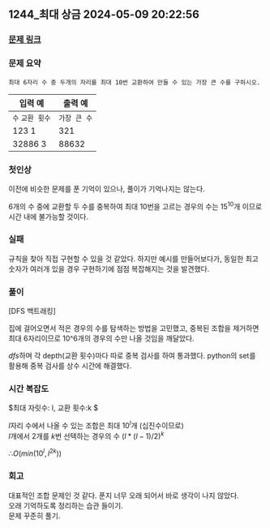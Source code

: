 ## 1244_최대 상금 2024-05-09 20:22:56

### [문제 링크](https://swexpertacademy.com/main/code/problem/problemDetail.do?contestProbId=AV15Khn6AN0CFAYD)

### 문제 요약

    최대 6자리 수 중 두개의 자리를 최대 10번 교환하여 만들 수 있는 가장 큰 수를 구하시오.
    
| 입력 예 | 출력 예 |
| --- | --- |
| `수` `교환 횟수`| `가장 큰 수` |
| 123 1 | 321 |
| 32886 3 | 88632 |

### 첫인상
이전에 비슷한 문제를 푼 기억이 있으나, 풀이가 기억나지는 않는다.  

6개의 수 중에 교환할 두 수를 중복하여 최대 10번을 고르는 경우의 수는 $15^{10}$개 이므로 시간 내에 불가능할 것이다.
  

### 실패
규칙을 찾아 직접 구현할 수 있을 것 같았다. 하지만 예시를 만들어보다가, 동일한 최고 숫자가 여러개 있을 경우 구현하기에 점점 복잡해지는 것을 발견했다.

### 풀이   

[DFS 백트래킹]  

집에 걸어오면서 적은 경우의 수를 탐색하는 방법을 고민했고, 중복된 조합을 제거하면 최대 6자리이므로 10^6개의 경우의 수만 나올 것임을 깨달았다.

*dfs*하며 각 depth(교환 횟수)마다 따로 중복 검사를 하여 통과했다. python의 set를 활용해 중복 검사를 상수 시간에 해결했다.

### 시간 복잡도
$최대 자릿수: l, 교환 횟수:k $

$l$자리 수에서 나올 수 있는 조합은 최대 $10^l$개 (십진수이므로)  
$l$개에서 2개를 $k$번 선택하는 경우의 수 $(l*(l-1)/2)^k$

$∴ O(min(10^l, {l^2}^k))$

### 회고
대표적인 조합 문제인 것 같다. 푼지 너무 오래 되어서 바로 생각이 나지 않았다.  
오래 기억하도록 정리하는 습관 들이기.  
문제 꾸준히 풀기.  
